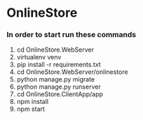 # OnlineStore
<h3>In order to start run these commands</h3>

1. cd OnlineStore.WebServer
2. virtualenv venv
3. pip install -r requirements.txt
4. cd OnlineStore.WebServer/onlinestore
5. python manage.py migrate
6. python manage.py runserver
7. cd OnlineStore.ClientApp/app
8. npm install
9. npm start
